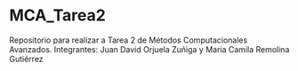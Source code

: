 # MCA_Tarea2
Repositorio para realizar a Tarea 2 de Métodos Computacionales Avanzados. Integrantes: Juan David Orjuela Zuñiga y Maria Camila Remolina Gutiérrez
